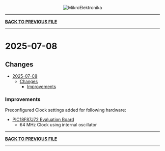 
<p align="center">
  <img src="http://www.mikroe.com/img/designs/beta/logo_small.png?raw=true" alt="MikroElektronika"/>
</p>

---

**[BACK TO PREVIOUS FILE](../changelog.md)**

---

# 2025-07-08

## Changes

- [2025-07-08](#2025-07-08)
  - [Changes](#changes)
    + [Improvements](#improvements)

### Improvements

Preconfigured Clock settings added for following hardware:

+ [PIC18F87J72 Evaluation Board](https://mplab-discover.microchip.com/v2/item/com.microchip.portal.evalboard/com.microchip.subcategories.modules-and-peripherals.communication.can.Others/mcu08.adm00333/1.0.0?view=about)
  + 64 MHz Clock using internal oscillator

---

**[BACK TO PREVIOUS FILE](../changelog.md)**

---
